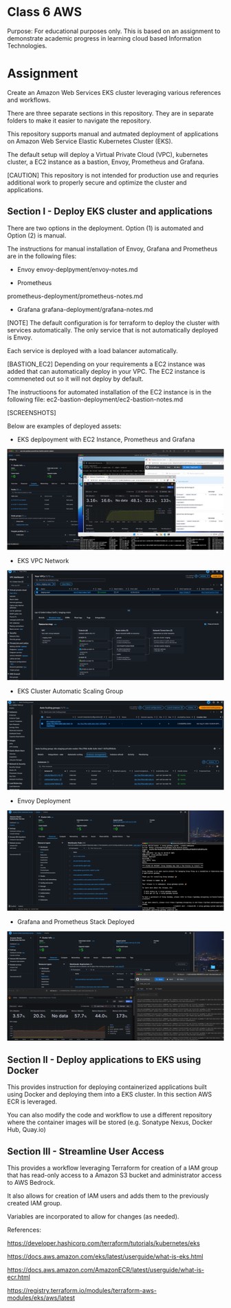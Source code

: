 # Class 6 AWS

Purpose: For educational purposes only. This is based on an assignment to demonstrate academic progress in learning cloud based Information Technologies.

# Assignment
Create an Amazon Web Services EKS cluster leveraging various references and workflows.

There are three separate sections in this repository. They are in separate folders to make it easier to navigate the repository.

This repository supports manual and autmated deployment of applications on Amazon Web Service Elastic Kubernetes Cluster (EKS).

The default setup will deploy a Virtual Private Cloud (VPC), kubernetes cluster, a EC2 instance as a bastion, Envoy, Prometheus and Grafana.

[CAUTION] This repository is not intended for production use and requries additional work to properly secure and optimize the cluster and applications.

## Section I - Deploy EKS cluster and applications
There are two options in the deployment. Option (1) is automated and Option (2) is manual.

The instructions for manual installation of Envoy, Grafana and Prometheus are in the following files:
- Envoy
envoy-deplpyment/envoy-notes.md

- Prometheus

prometheus-deployment/prometheus-notes.md

- Grafana
grafana-deployment/grafana-notes.md

[NOTE] The default configuration is for terraform to deploy the cluster with services automatically. The only service that is not automatically deployed is Envoy.

Each service is deployed with a load balancer automatically.

[BASTION_EC2] Depending on your requirements a EC2 instance was added that can automatically deploy in your VPC. The EC2 instance is commeneted out so it will not deploy by default. 

The instructioons for automated installation of the EC2 instance is in the following file:
ec2-bastion-deployment/ec2-bastion-notes.md

[SCREENSHOTS]

Below are examples of deployed assets:

- EKS deplpoyment with EC2 Instance, Prometheus and Grafana

![Deployed Bastion, AWS EKS console, Grafana and Prometheus ](/graphics/deployment-screenshot.jpg)


- EKS VPC Network 

![VPC Network Map](/graphics/eks-vpc-resource-map.png)


- EKS Cluster Automatic Scaling Group

![EKS ASG](/graphics/eks-cluster-auto-scaling-group.png)

- Envoy Deployment

![Envoy Deployed](/graphics/eks-envoy-deployment.png)

- Grafana and Prometheus Stack Deployed

![EKS-Prom-Stack](/graphics/eks-prom-grafana-stack.png)


## Section II - Deploy applications to EKS using Docker

This provides instruction for deploying containerized applications built using Docker and deploying them into a EKS cluster. In this section AWS ECR is leveraged. 

You can also modify the code and workflow to use a different repository where the container images will be stored (e.g. Sonatype Nexus, Docker Hub, Quay.io)


## Section III - Streamline User Access

This provides a workflow leveraging Terraform for creation of a IAM group that has read-only access to a Amazon S3 bucket and administrator access to AWS Bedrock.

It also allows for creation of IAM users and adds them to the previously created IAM group.

Variables are incorporated to allow for changes (as needed).


References: 

https://developer.hashicorp.com/terraform/tutorials/kubernetes/eks

https://docs.aws.amazon.com/eks/latest/userguide/what-is-eks.html

https://docs.aws.amazon.com/AmazonECR/latest/userguide/what-is-ecr.html

https://registry.terraform.io/modules/terraform-aws-modules/eks/aws/latest
